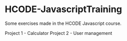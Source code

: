 # HCODE-JavascriptTraining
Some exercises made in the HCODE Javascript course.

Project 1 - Calculator
Project 2 - User management
